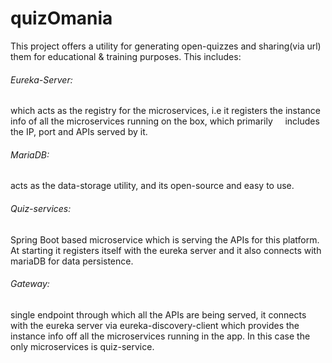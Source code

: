 # quizOmania
This project offers a utility for generating open-quizzes and sharing(via url) them for educational & training purposes.
This includes:

###### Eureka-Server: 
which acts as the registry for the microservices, i.e it registers the instance info of all the microservices running on the box, which primarily     includes the IP, port and APIs served by it.
###### MariaDB: 
acts as the data-storage utility, and its open-source and easy to use.
###### Quiz-services: 
Spring Boot based microservice which is serving the APIs for this platform. At starting it registers itself with the eureka server and it also       connects with mariaDB for data persistence.
###### Gateway: 
single endpoint through which all the APIs are being served, it connects with the eureka server via eureka-discovery-client which provides the instance     info off all the microservices running in the app. In this case the only microservices is quiz-service.
